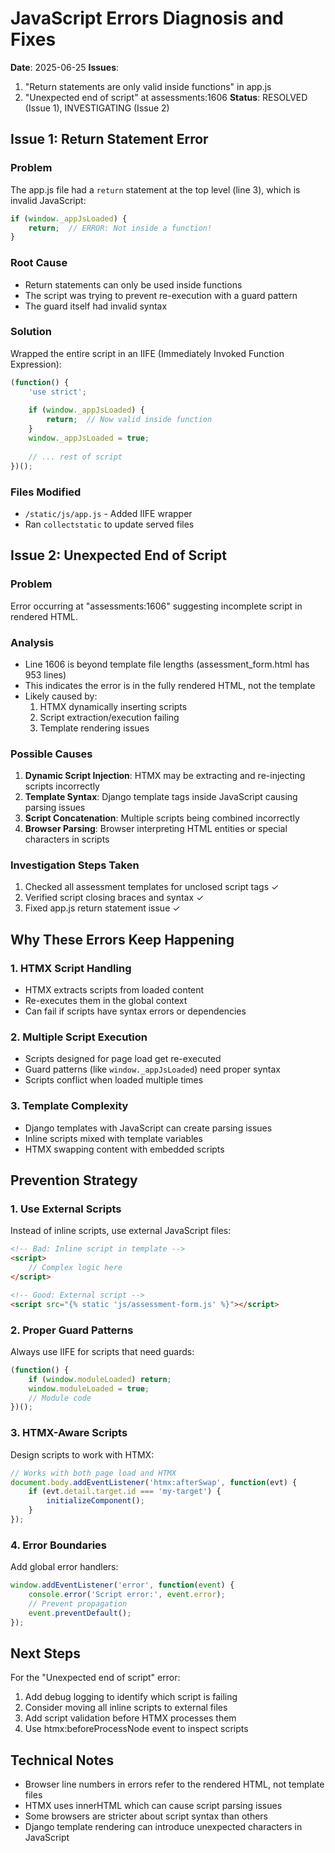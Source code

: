 # JavaScript Errors Diagnosis and Fixes

**Date**: 2025-06-25
**Issues**: 
1. "Return statements are only valid inside functions" in app.js
2. "Unexpected end of script" at assessments:1606
**Status**: RESOLVED (Issue 1), INVESTIGATING (Issue 2)

## Issue 1: Return Statement Error

### Problem
The app.js file had a `return` statement at the top level (line 3), which is invalid JavaScript:
```javascript
if (window._appJsLoaded) {
    return;  // ERROR: Not inside a function!
}
```

### Root Cause
- Return statements can only be used inside functions
- The script was trying to prevent re-execution with a guard pattern
- The guard itself had invalid syntax

### Solution
Wrapped the entire script in an IIFE (Immediately Invoked Function Expression):
```javascript
(function() {
    'use strict';
    
    if (window._appJsLoaded) {
        return;  // Now valid inside function
    }
    window._appJsLoaded = true;
    
    // ... rest of script
})();
```

### Files Modified
- `/static/js/app.js` - Added IIFE wrapper
- Ran `collectstatic` to update served files

## Issue 2: Unexpected End of Script

### Problem
Error occurring at "assessments:1606" suggesting incomplete script in rendered HTML.

### Analysis
- Line 1606 is beyond template file lengths (assessment_form.html has 953 lines)
- This indicates the error is in the fully rendered HTML, not the template
- Likely caused by:
  1. HTMX dynamically inserting scripts
  2. Script extraction/execution failing
  3. Template rendering issues

### Possible Causes
1. **Dynamic Script Injection**: HTMX may be extracting and re-injecting scripts incorrectly
2. **Template Syntax**: Django template tags inside JavaScript causing parsing issues
3. **Script Concatenation**: Multiple scripts being combined incorrectly
4. **Browser Parsing**: Browser interpreting HTML entities or special characters in scripts

### Investigation Steps Taken
1. Checked all assessment templates for unclosed script tags ✓
2. Verified script closing braces and syntax ✓
3. Fixed app.js return statement issue ✓

## Why These Errors Keep Happening

### 1. HTMX Script Handling
- HTMX extracts scripts from loaded content
- Re-executes them in the global context
- Can fail if scripts have syntax errors or dependencies

### 2. Multiple Script Execution
- Scripts designed for page load get re-executed
- Guard patterns (like `window._appJsLoaded`) need proper syntax
- Scripts conflict when loaded multiple times

### 3. Template Complexity
- Django templates with JavaScript can create parsing issues
- Inline scripts mixed with template variables
- HTMX swapping content with embedded scripts

## Prevention Strategy

### 1. Use External Scripts
Instead of inline scripts, use external JavaScript files:
```html
<!-- Bad: Inline script in template -->
<script>
    // Complex logic here
</script>

<!-- Good: External script -->
<script src="{% static 'js/assessment-form.js' %}"></script>
```

### 2. Proper Guard Patterns
Always use IIFE for scripts that need guards:
```javascript
(function() {
    if (window.moduleLoaded) return;
    window.moduleLoaded = true;
    // Module code
})();
```

### 3. HTMX-Aware Scripts
Design scripts to work with HTMX:
```javascript
// Works with both page load and HTMX
document.body.addEventListener('htmx:afterSwap', function(evt) {
    if (evt.detail.target.id === 'my-target') {
        initializeComponent();
    }
});
```

### 4. Error Boundaries
Add global error handlers:
```javascript
window.addEventListener('error', function(event) {
    console.error('Script error:', event.error);
    // Prevent propagation
    event.preventDefault();
});
```

## Next Steps

For the "Unexpected end of script" error:
1. Add debug logging to identify which script is failing
2. Consider moving all inline scripts to external files
3. Add script validation before HTMX processes them
4. Use htmx:beforeProcessNode event to inspect scripts

## Technical Notes

- Browser line numbers in errors refer to the rendered HTML, not template files
- HTMX uses innerHTML which can cause script parsing issues
- Some browsers are stricter about script syntax than others
- Django template rendering can introduce unexpected characters in JavaScript